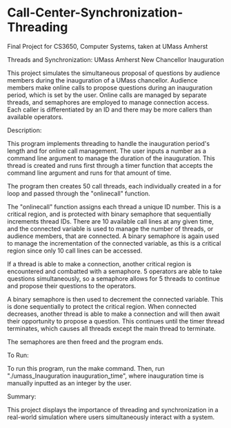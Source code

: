 # Call-Center-Synchronization-Threading
Final Project for CS3650, Computer Systems, taken at UMass Amherst

Threads and Synchronization: UMass Amherst New Chancellor Inauguration

This project simulates the simultaneous proposal of questions by audience members during the inauguration of a UMass chancellor. Audience members make online calls to propose questions during an inauguration period, which is set by the user. Online calls are managed by separate threads, and semaphores are employed to manage connection access. Each caller is differentiated by an ID and there may be more callers than available operators.

Description:

This program implements threading to handle the inauguration period's length and for online call management. The user inputs a number as a command line argument to manage the duration of the inauguration. This thread is created and runs first through a timer function that accepts the command line argument and runs for that amount of time. 

The program then creates 50 call threads, each individually created in a for loop and passed through the "onlinecall" function. 

The "onlinecall" function assigns each thread a unique ID number. This is a critical region, and is protected with binary semaphore that sequentially increments thread IDs. There are 10 available call lines at any given time, and the connected variable is used to manage the number of threads, or audience members, that are connected. A binary semaphore is again used to manage the incrementation of the connected variable, as this is a critical region since only 10 call lines can be accessed.

If a thread is able to make a connection, another critical region is encountered and combatted with a semaphore. 5 operators are able to take questions simultaneously, so a semaphore allows for 5 threads to continue and propose their questions to the operators. 

A binary semaphore is then used to decrement the connected variable. This is done sequentially to protect the critical region. When connected decreases, another thread is able to make a connection and will then await their opportunity to propose a question. This continues until the timer thread terminates, which causes all threads except the main thread to terminate.

The semaphores are then freed and the program ends.

To Run:

To run this program, run the make command.
Then, run "./umass_Inauguration inauguration_time", where inauguration time is manually inputted as an integer by the user.

Summary:

This project displays the importance of threading and synchronization in a real-world simulation where users simultaneously interact with a system.
